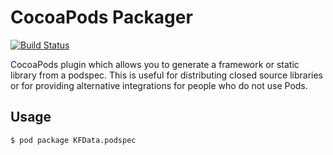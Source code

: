 # CocoaPods Packager

[![Build Status](https://travis-ci.org/CocoaPods/cocoapods-packager.png?branch=master)](https://travis-ci.org/CocoaPods/cocoapods-packager)

CocoaPods plugin which allows you to generate a framework or static library from a podspec.
This is useful for distributing closed source libraries or for providing alternative integrations for people who do not use Pods.

## Usage

```bash
$ pod package KFData.podspec
```
